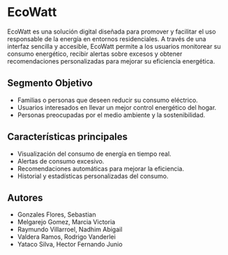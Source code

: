 # EcoWatt

EcoWatt es una solución digital diseñada para promover y facilitar el uso responsable de la energía en entornos residenciales. A través de una interfaz sencilla y accesible, EcoWatt permite a los usuarios monitorear su consumo energético, recibir alertas sobre excesos y obtener recomendaciones personalizadas para mejorar su eficiencia energética.

## Segmento Objetivo

- Familias o personas que deseen reducir su consumo eléctrico.
- Usuarios interesados en llevar un mejor control energético del hogar.
- Personas preocupadas por el medio ambiente y la sostenibilidad.

## Características principales

- Visualización del consumo de energía en tiempo real.
- Alertas de consumo excesivo.
- Recomendaciones automáticas para mejorar la eficiencia.
- Historial y estadísticas personalizadas del consumo.

## Autores

- Gonzales Flores, Sebastian  
- Melgarejo Gomez, Marcia Victoria  
- Raymundo Villarroel, Nadhim Abigail  
- Valdera Ramos, Rodrigo Vanderlei  
- Yataco Silva, Hector Fernando Junio
